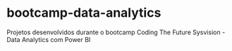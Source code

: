 # bootcamp-data-analytics
Projetos desenvolvidos durante o bootcamp Coding The Future Sysvision - Data Analytics com Power BI
